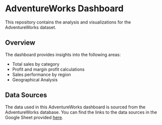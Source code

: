 # AdventureWorks Dashboard
 
This repository contains the analysis and visualizations for the AdventureWorks dataset.
 
## Overview
 
The dashboard provides insights into the following areas:
- Total sales by category
- Profit and margin profit calculations
- Sales performance by region
- Geographical Analysis
 
## Data Sources

The data used in this AdventureWorks dashboard is sourced from the AdventureWorks database. You can find the links to the data sources in the Google Sheet provided [here](https://docs.google.com/spreadsheets/d/17QYcucJjfgqVtMchKDcYH17-FqmFIpxHWckkWnPXMB0/edit?usp=sharing).
